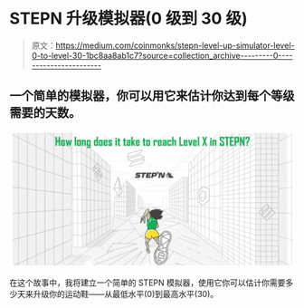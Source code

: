 # STEPN 升级模拟器(0 级到 30 级)

> 原文：<https://medium.com/coinmonks/stepn-level-up-simulator-level-0-to-level-30-1bc8aa8ab1c7?source=collection_archive---------0----------------------->

## 一个简单的模拟器，你可以用它来估计你达到每个等级需要的天数。

![](img/326f4d88c5c61bafa4848a89c2fd5349.png)

在这个故事中，我将建立一个简单的 STEPN 模拟器，使用它你可以估计你需要多少天来升级你的运动鞋——从最低水平(0)到最高水平(30)。